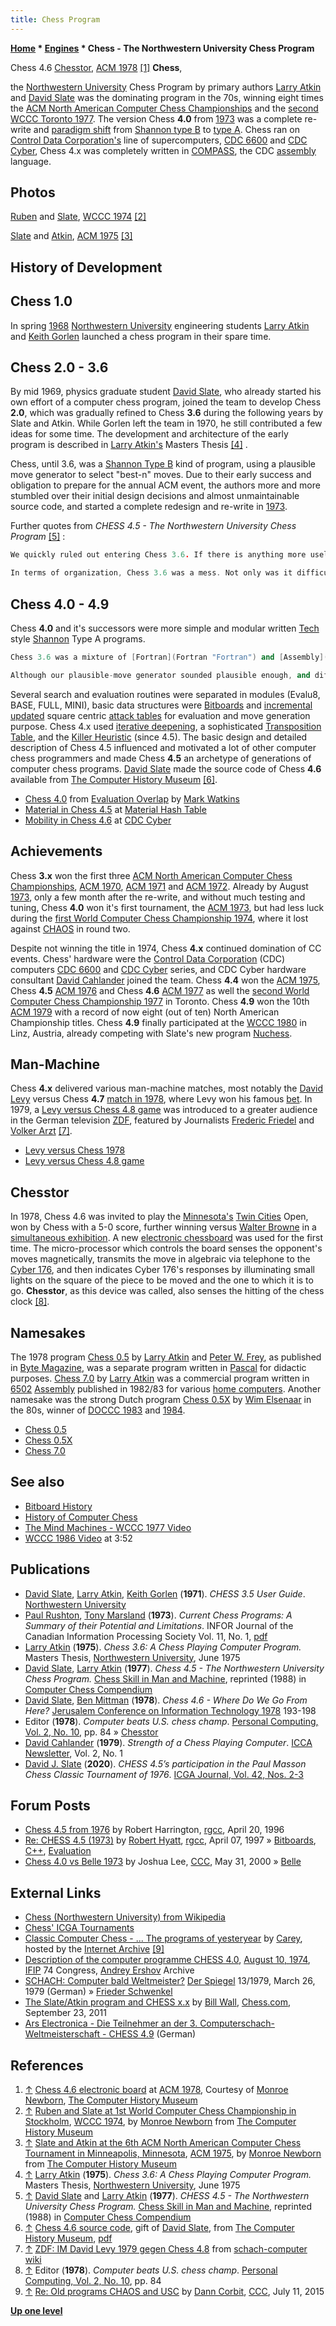 ```yaml
---
title: Chess Program
---
```

**[Home](Home "Home") * [Engines](Engines "Engines") * Chess - The Northwestern University Chess Program**

[](http://archive.computerhistory.org/projects/chess/related_materials/physical-object/3-1%20and%203-3.Chess_4.6_electronic_board_ACM_9_NACCC_Washington_1978_10264526.NEWBORN.jpg) Chess 4.6 [Chesstor](#chesstor), [ACM 1978](ACM_1978 "ACM 1978") <a id="cite-note-1" href="#cite-ref-1">[1]</a>
**Chess**,

the [Northwestern University](Northwestern_University "Northwestern University") Chess Program by primary authors [Larry Atkin](Larry_Atkin "Larry Atkin") and [David Slate](David_Slate "David Slate") was the dominating program in the 70s, winning eight times the [ACM North American Computer Chess Championships](ACM_North_American_Computer_Chess_Championship "ACM North American Computer Chess Championship") and the [second WCCC Toronto 1977](WCCC_1977 "WCCC 1977"). The version Chess **4.0** from [1973](Timeline#1973 "Timeline") was a complete re-write and [paradigm shift](https://en.wikipedia.org/wiki/Paradigm_shift) from [Shannon type B](Type_B_Strategy "Type B Strategy") to [type A](Type_A_Strategy "Type A Strategy"). Chess ran on [Control Data Corporation's](https://en.wikipedia.org/wiki/Control_Data_Corporation) line of supercomputers, [CDC 6600](CDC_6600 "CDC 6600") and [CDC Cyber](CDC_Cyber "CDC Cyber"), Chess 4.x was completely written in [COMPASS](https://en.wikipedia.org/wiki/COMPASS), the CDC [assembly](Assembly "Assembly") language.

## Photos

[](http://www.computerhistory.org/chess/full_record.php?iid=stl-430b9bbe30c92)
[Ruben](Ira_Ruben "Ira Ruben") and [Slate](David_Slate "David Slate"), [WCCC 1974](WCCC_1974 "WCCC 1974") <a id="cite-note-2" href="#cite-ref-2">[2]</a>

[](http://www.computerhistory.org/chess/full_record.php?iid=stl-431f4cc15f2c0)
[Slate](David_Slate "David Slate") and [Atkin](Larry_Atkin "Larry Atkin"), [ACM 1975](ACM_1975 "ACM 1975") <a id="cite-note-3" href="#cite-ref-3">[3]</a>

## History of Development

## Chess 1.0

In spring [1968](Timeline#1968 "Timeline") [Northwestern University](Northwestern_University "Northwestern University") engineering students [Larry Atkin](Larry_Atkin "Larry Atkin") and [Keith Gorlen](Keith_Gorlen "Keith Gorlen") launched a chess program in their spare time.

## Chess 2.0 - 3.6

By mid 1969, physics graduate student [David Slate](David_Slate "David Slate"), who already started his own effort of a computer chess program, joined the team to develop Chess **2.0**, which was gradually refined to Chess **3.6** during the following years by Slate and Atkin. While Gorlen left the team in 1970, he still contributed a few ideas for some time. The development and architecture of the early program is described in [Larry Atkin's](Larry_Atkin "Larry Atkin") Masters Thesis <a id="cite-note-4" href="#cite-ref-4">[4]</a> .

Chess, until 3.6, was a [Shannon Type B](Type_B_Strategy "Type B Strategy") kind of program, using a plausible move generator to select "best-n" moves. Due to their early success and obligation to prepare for the annual ACM event, the authors more and more stumbled over their initial design decisions and almost unmaintainable source code, and started a complete redesign and re-write in [1973](Timeline#1973 "Timeline").

Further quotes from *CHESS 4.5 - The Northwestern University Chess Program* <a id="cite-note-5" href="#cite-ref-5">[5]</a> :

```C++
We quickly ruled out entering Chess 3.6. If there is anything more useless than yesterday's newspaper, it is last year's chess program. Our interest in the tournament lay in the chance to test something new and different, not to find out whether the other programs had improved enough to smash our old program. We knew, despite our unbeaten record and well-developed myth about the "solidity" of our program, that our luck must soon give out. The bubble would burst, and the gross weakness of Chess 3.6 would suddenly pour out in a series of ridiculous, humiliating blunders. For Chess 3.6 was the latest in a series of evolutionary changes to our original chess program, written in 1968-1969, and it faithfully carried most of the original design deficiencies. Chess 3.6 was, like the dinosaur, a species about to become extinct. Basically a [Shannon](Claude_Shannon "Claude Shannon") type B program, it had a depth-first, alpha-beta, more-or-less fixed depth tree search. A primitive position evaluation function scored the endpoints and also doubled as a plausible move generator earlier in the tree by selecting "best-n" moves for further exploration. Rudimentary as they were, Chess 3.6's evaluation and tree search were just adequate to make "reasonable-looking" moves most of the time and not hang pieces to one- or two move threats. Apparently this was enough to play low class C chess and, for a while, to beat other programs.

```

```C++
In terms of organization, Chess 3.6 was a mess. Not only was it difficult to modify the evaluation function - it was difficult even to find it in the listing of the program.

```

## Chess 4.0 - 4.9

Chess **4.0** and it's successors were more simple and modular written [Tech](Tech "Tech") style [Shannon](Claude_Shannon "Claude Shannon") Type A programs.

```C++
Chess 3.6 was a mixture of [Fortran](Fortran "Fortran") and [Assembly](Assembly "Assembly") language (for CDC 6000/Cyber). Although we would have liked to use a high-level language, we felt that neither Fortran nor other languages available at the time offered the right combination of efficiency and power of expression. In writing Chess 4.0, we used assembly language so we could have complete control over the instructions that were generated. For Evalu8, which contains all of the "chess decisions", we used high-level assembly language macros, which give the "illusion" of a higher level language.

```

```C++
Although our plausible-move generator sounded plausible enough, and differed not very much from methods employed in several other chess programs, we had built up profound dissatisfactions with it over the years. A suggestion by [Peter W. Frey](Peter_W._Frey "Peter W. Frey") triggered some thoughts on the matter, and as a result we dumped selective searching in favor of full-width searching, ostensibly a more primitive algorithm. 

```

Several search and evaluation routines were separated in modules (Evalu8, BASE, FULL, MINI), basic data structures were [Bitboards](Bitboards "Bitboards") and [incremental updated](Incremental_Updates "Incremental Updates") square centric [attack tables](Attack_and_Defend_Maps "Attack and Defend Maps") for evaluation and move generation purpose. Chess 4.x used [iterative deepening](Iterative_Deepening "Iterative Deepening"), a sophisticated [Transposition Table](Transposition_Table "Transposition Table"), and the [Killer Heuristic](Killer_Heuristic "Killer Heuristic") (since 4.5). The basic design and detailed description of Chess 4.5 influenced and motivated a lot of other computer chess programmers and made Chess **4.5** an archetype of generations of computer chess programs. [David Slate](David_Slate "David Slate") made the source code of Chess **4.6** available from [The Computer History Museum](The_Computer_History_Museum "The Computer History Museum") <a id="cite-note-6" href="#cite-ref-6">[6]</a>.

- [Chess 4.0](Evaluation_Overlap#Chess "Evaluation Overlap") from [Evaluation Overlap](Evaluation_Overlap "Evaluation Overlap") by [Mark Watkins](Mark_Watkins "Mark Watkins")
- [Material in Chess 4.5](Material_Hash_Table#ApproachOfChess "Material Hash Table") at [Material Hash Table](Material_Hash_Table "Material Hash Table")
- [Mobility in Chess 4.6](CDC_Cyber#Mobility "CDC Cyber") at [CDC Cyber](CDC_Cyber "CDC Cyber")

## Achievements

Chess **3.x** won the first three [ACM North American Computer Chess Championships](ACM_North_American_Computer_Chess_Championship "ACM North American Computer Chess Championship"), [ACM 1970](ACM_1970 "ACM 1970"), [ACM 1971](ACM_1971 "ACM 1971") and [ACM 1972](ACM_1972 "ACM 1972"). Already by August [1973](Timeline#1973 "Timeline"), only a few month after the re-write, and without much testing and tuning, Chess **4.0** won it's first tournament, the [ACM 1973](ACM_1973 "ACM 1973"), but had less luck during the [first World Computer Chess Championship 1974](WCCC_1974 "WCCC 1974"), where it lost against [CHAOS](CHAOS "CHAOS") in round two.

Despite not winning the title in 1974, Chess **4.x** continued domination of CC events. Chess' hardware were the [Control Data Corporation](https://en.wikipedia.org/wiki/Control_Data_Corporation) (CDC) computers [CDC 6600](CDC_6600 "CDC 6600") and [CDC Cyber](CDC_Cyber "CDC Cyber") series, and CDC Cyber hardware consultant [David Cahlander](David_Cahlander "David Cahlander") joined the team. Chess **4.4** won the [ACM 1975](ACM_1975 "ACM 1975"), Chess **4.5** [ACM 1976](ACM_1976 "ACM 1976") and Chess **4.6** [ACM 1977](ACM_1977 "ACM 1977") as well the [second World Computer Chess Championship 1977](WCCC_1977 "WCCC 1977") in Toronto. Chess **4.9** won the 10th [ACM 1979](ACM_1979 "ACM 1979") with a record of now eight (out of ten) North American Championship titles. Chess **4.9** finally participated at the [WCCC 1980](WCCC_1980 "WCCC 1980") in Linz, Austria, already competing with Slate's new program [Nuchess](Nuchess "Nuchess").

## Man-Machine

Chess **4.x** delivered various man-machine matches, most notably the [David Levy](David_Levy "David Levy") versus Chess **4.7** [match in 1978](Levy_versus_Chess_1978 "Levy versus Chess 1978"), where Levy won his famous [bet](David_Levy#TheLevyBet "David Levy"). In 1979, a [Levy versus Chess 4.8 game](Levy_versus_Chess_1978#1979 "Levy versus Chess 1978") was introduced to a greater audience in the German television [ZDF](https://en.wikipedia.org/wiki/ZDF), featured by Journalists [Frederic Friedel](Frederic_Friedel "Frederic Friedel") and [Volker Arzt](http://de.wikipedia.org/wiki/Volker_Arzt) <a id="cite-note-7" href="#cite-ref-7">[7]</a>.

- [Levy versus Chess 1978](Levy_versus_Chess_1978 "Levy versus Chess 1978")
- [Levy versus Chess 4.8 game](Levy_versus_Chess_1978#1979 "Levy versus Chess 1978")

## Chesstor

In 1978, Chess 4.6 was invited to play the [Minnesota's](https://en.wikipedia.org/wiki/Minnesota) [Twin Cities](https://en.wikipedia.org/wiki/Minneapolis%E2%80%93Saint_Paul) Open, won by Chess with a 5-0 score, further winning versus [Walter Browne](https://en.wikipedia.org/wiki/Walter_Browne) in a [simultaneous exhibition](https://en.wikipedia.org/wiki/Simultaneous_exhibition). A new [electronic chessboard](Sensory_Board "Sensory Board") was used for the first time. The micro-processor which controls the board senses the opponent's moves magnetically, transmits the move in algebraic via telephone to the [Cyber 176](CDC_Cyber "CDC Cyber"), and then indicates Cyber 176's responses by illuminating small lights on the square of the piece to be moved and the one to which it is to go. **Chesstor**, as this device was called, also senses the hitting of the chess clock <a id="cite-note-8" href="#cite-ref-8">[8]</a>.

## Namesakes

The 1978 program [Chess 0.5](Chess_0.5 "Chess 0.5") by [Larry Atkin](Larry_Atkin "Larry Atkin") and [Peter W. Frey](Peter_W._Frey "Peter W. Frey"), as published in [Byte Magazine](Byte_Magazine "Byte Magazine"), was a separate program written in [Pascal](Pascal "Pascal") for didactic purposes. [Chess 7.0](Chess_7.0 "Chess 7.0") by [Larry Atkin](Larry_Atkin "Larry Atkin") was a commercial program written in [6502](6502 "6502") [Assembly](Assembly "Assembly") published in 1982/83 for various [home computers](https://en.wikipedia.org/wiki/Home_computer). Another namesake was the strong Dutch program [Chess 0.5X](Chess_0.5X "Chess 0.5X") by [Wim Elsenaar](Wim_Elsenaar "Wim Elsenaar") in the 80s, winner of [DOCCC 1983](DOCCC_1983 "DOCCC 1983") and [1984](DOCCC_1984 "DOCCC 1984").

- [Chess 0.5](Chess_0.5 "Chess 0.5")
- [Chess 0.5X](Chess_0.5X "Chess 0.5X")
- [Chess 7.0](Chess_7.0 "Chess 7.0")

## See also

- [Bitboard History](Bitboards#BitboardHistory "Bitboards")
- [History of Computer Chess](History "History")
- [The Mind Machines - WCCC 1977 Video](WCCC_1977#Video "WCCC 1977")
- [WCCC 1986 Video](WCCC_1986#Video "WCCC 1986") at 3:52

## Publications

- [David Slate](David_Slate "David Slate"), [Larry Atkin](Larry_Atkin "Larry Atkin"), [Keith Gorlen](Keith_Gorlen "Keith Gorlen") (**1971**). *CHESS 3.5 User Guide*. [Northwestern University](Northwestern_University "Northwestern University")
- [Paul Rushton](Paul_Rushton "Paul Rushton"), [Tony Marsland](Tony_Marsland "Tony Marsland") (**1973**). *Current Chess Programs: A Summary of their Potential and Limitations*. INFOR Journal of the Canadian Information Processing Society Vol. 11, No. 1, [pdf](http://webdocs.cs.ualberta.ca/%7Etony/OldPapers/Rushton-Marsland-Feb73.pdf)
- [Larry Atkin](Larry_Atkin "Larry Atkin") (**1975**). *Chess 3.6: A Chess Playing Computer Program.* Masters Thesis, [Northwestern University](Northwestern_University "Northwestern University"), June 1975
- [David Slate](David_Slate "David Slate"), [Larry Atkin](Larry_Atkin "Larry Atkin") (**1977**). *Chess 4.5 - The Northwestern University Chess Program.* [Chess Skill in Man and Machine](Chess_Skill_in_Man_and_Machine "Chess Skill in Man and Machine"), reprinted (1988) in [Computer Chess Compendium](Computer_Chess_Compendium "Computer Chess Compendium")
- [David Slate](David_Slate "David Slate"), [Ben Mittman](Ben_Mittman "Ben Mittman") (**1978**). *Chess 4.6 - Where Do We Go From Here?* [Jerusalem Conference on Information Technology 1978](http://www.informatik.uni-trier.de/%7Eley/db/conf/jcit/jcit78.html#SlateM78) 193-198
- Editor (**1978**). *Computer beats U.S. chess champ*. [Personal Computing, Vol. 2, No. 10](Personal_Computing#2_10 "Personal Computing"), pp. 84 » [Chesstor](#chesstor)
- [David Cahlander](David_Cahlander "David Cahlander") (**1979**). *Strength of a Chess Playing Computer*. [ICCA Newsletter](ICGA_Journal "ICGA Journal"), Vol. 2, No. 1
- [David J. Slate](David_Slate "David Slate") (**2020**). *CHESS 4.5’s participation in the Paul Masson Chess Classic Tournament of 1976*. [ICGA Journal, Vol. 42, Nos. 2-3](ICGA_Journal#42_23 "ICGA Journal")

## Forum Posts

- [Chess 4.5 from 1976](https://groups.google.com/d/msg/rec.games.chess.computer/8o8r3gVphqc/F3Yw4JuGUOAJ) by Robert Harrington, [rgcc](Computer_Chess_Forums "Computer Chess Forums"), April 20, 1996
- [Re: CHESS 4.5 (1973)](http://groups.google.com/group/rec.games.chess.computer/browse_frm/thread/26d01c343961296) by [Robert Hyatt](Robert_Hyatt "Robert Hyatt"), [rgcc](Computer_Chess_Forums "Computer Chess Forums"), April 07, 1997 » [Bitboards](Bitboards "Bitboards"), [C++](Cpp "Cpp"), [Evaluation](Evaluation "Evaluation")
- [Chess 4.0 vs Belle 1973](https://www.stmintz.com/ccc/index.php?id=113123) by Joshua Lee, [CCC](CCC "CCC"), May 31, 2000 » [Belle](Belle "Belle")

## External Links

- [Chess (Northwestern University) from Wikipedia](https://en.wikipedia.org/wiki/Chess_%28Northwestern_University%29)
- [Chess' ICGA Tournaments](https://www.game-ai-forum.org/icga-tournaments/program.php?id=41)
- [Classic Computer Chess - ... The programs of yesteryear](http://web.archive.org/web/20071221115817/http://classicchess.googlepages.com/Chess.htm) by [Carey](Carey_Bloodworth "Carey Bloodworth"), hosted by the [Internet Archive](https://en.wikipedia.org/wiki/Internet_Archive) <a id="cite-note-9" href="#cite-ref-9">[9]</a>
- [Description of the computer programme CHESS 4.0](http://ershov.iis.nsk.su/archive/eaimage.asp?lang=2&did=38146&fileid=194303), [August 10, 1974](WCCC_1974 "WCCC 1974"), [IFIP](IFIP "IFIP") 74 Congress, [Andrey Ershov](Mathematician#Ershov "Mathematician") Archive
- [SCHACH: Computer bald Weltmeister?](http://www.spiegel.de/spiegel/print/d-40351942.html) [Der Spiegel](https://en.wikipedia.org/wiki/Der_Spiegel) 13/1979, March 26, 1979 (German) » [Frieder Schwenkel](Frieder_Schwenkel "Frieder Schwenkel")
- [The Slate/Atkin program and CHESS x.x](http://blog.chess.com/billwall/the-slateatkin-program-and-chess-xx) by [Bill Wall](index.php?title=Bill_Wall&action=edit&redlink=1 "Bill Wall (page does not exist)"), [Chess.com](index.php?title=Chess.com&action=edit&redlink=1 "Chess.com (page does not exist)"), September 23, 2011
- [Ars Electronica - Die Teilnehmer an der 3. Computerschach-Weltmeisterschaft - CHESS 4.9](http://90.146.8.18/de/archives/festival_archive/festival_catalogs/festival_artikel.asp?iProjectID=9497) (German)

## References

1. <a id="cite-ref-1" href="#cite-note-1">↑</a> [Chess 4.6 electronic board](http://archive.computerhistory.org/projects/chess/related_materials/physical-object/) at [ACM 1978](ACM_1978 "ACM 1978"), Courtesy of [Monroe Newborn](Monroe_Newborn "Monroe Newborn"), [The Computer History Museum](The_Computer_History_Museum "The Computer History Museum")
1. <a id="cite-ref-2" href="#cite-note-2">↑</a> [Ruben and Slate at 1st World Computer Chess Championship in Stockholm](http://www.computerhistory.org/chess/full_record.php?iid=stl-430b9bbe30c92), [WCCC 1974](WCCC_1974 "WCCC 1974"), by [Monroe Newborn](Monroe_Newborn "Monroe Newborn") from [The Computer History Museum](The_Computer_History_Museum "The Computer History Museum")
1. <a id="cite-ref-3" href="#cite-note-3">↑</a> [Slate and Atkin at the 6th ACM North American Computer Chess Tournament in Minneapolis, Minnesota](http://www.computerhistory.org/chess/full_record.php?iid=stl-431f4cc15f2c0), [ACM 1975](ACM_1975 "ACM 1975"), by [Monroe Newborn](Monroe_Newborn "Monroe Newborn") from [The Computer History Museum](The_Computer_History_Museum "The Computer History Museum")
1. <a id="cite-ref-4" href="#cite-note-4">↑</a> [Larry Atkin](Larry_Atkin "Larry Atkin") (**1975**). *Chess 3.6: A Chess Playing Computer Program.* Masters Thesis, [Northwestern University](Northwestern_University "Northwestern University"), June 1975
1. <a id="cite-ref-5" href="#cite-note-5">↑</a> [David Slate](David_Slate "David Slate") and [Larry Atkin](Larry_Atkin "Larry Atkin") (**1977**). *CHESS 4.5 - The Northwestern University Chess Program.* [Chess Skill in Man and Machine](Chess_Skill_in_Man_and_Machine "Chess Skill in Man and Machine"), reprinted (1988) in [Computer Chess Compendium](Computer_Chess_Compendium "Computer Chess Compendium")
1. <a id="cite-ref-6" href="#cite-note-6">↑</a> [Chess 4.6 source code](http://www.computerhistory.org/chess/full_record.php?iid=sft-431614f455002), gift of [David Slate](David_Slate "David Slate"), from [The Computer History Museum](The_Computer_History_Museum "The Computer History Museum"), [pdf](http://archive.computerhistory.org/projects/chess/related_materials/software/3-3.Chess_4.6_Sourcecode.102645430/chess_4-6.sourcecode.102645430.pdf)
1. <a id="cite-ref-7" href="#cite-note-7">↑</a> [ZDF: IM David Levy 1979 gegen Chess 4.8](http://www.schach-computer.info/wiki/index.php/Levy,_David#ZDF:_IM_David_Levy_1979_gegen_Chess_4.8) from [schach-computer wiki](http://www.schach-computer.info/wiki/index.php/Hauptseite_En)
1. <a id="cite-ref-8" href="#cite-note-8">↑</a> Editor (**1978**). *Computer beats U.S. chess champ*. [Personal Computing, Vol. 2, No. 10](Personal_Computing#2_10 "Personal Computing"), pp. 84
1. <a id="cite-ref-9" href="#cite-note-9">↑</a> [Re: Old programs CHAOS and USC](http://www.talkchess.com/forum/viewtopic.php?t=56938&start=2) by [Dann Corbit](Dann_Corbit "Dann Corbit"), [CCC](CCC "CCC"), July 11, 2015

**[Up one level](Engines "Engines")**

